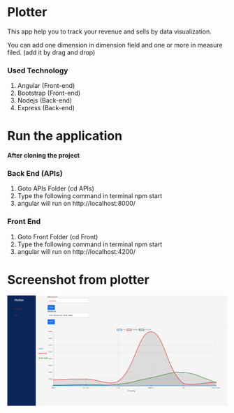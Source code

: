 # Plotter

This app help you to track your revenue and sells by data
visualization.

You can add one dimension in dimension field and one or more in measure filed. (add it by drag and drop)

### Used Technology

1. Angular (Front-end)
2. Bootstrap (Front-end)
3. Nodejs (Back-end)
4. Express (Back-end)

# Run the application

**After cloning the project**

### Back End (APIs)

1. Goto APIs Folder (cd APIs)
2. Type the following command in terminal npm start
3. angular will run on http://localhost:8000/

### Front End

1. Goto Front Folder (cd Front)
2. Type the following command in terminal npm start
3. angular will run on http://localhost:4200/

# Screenshot from plotter

![plotter app](./images/page.png)
